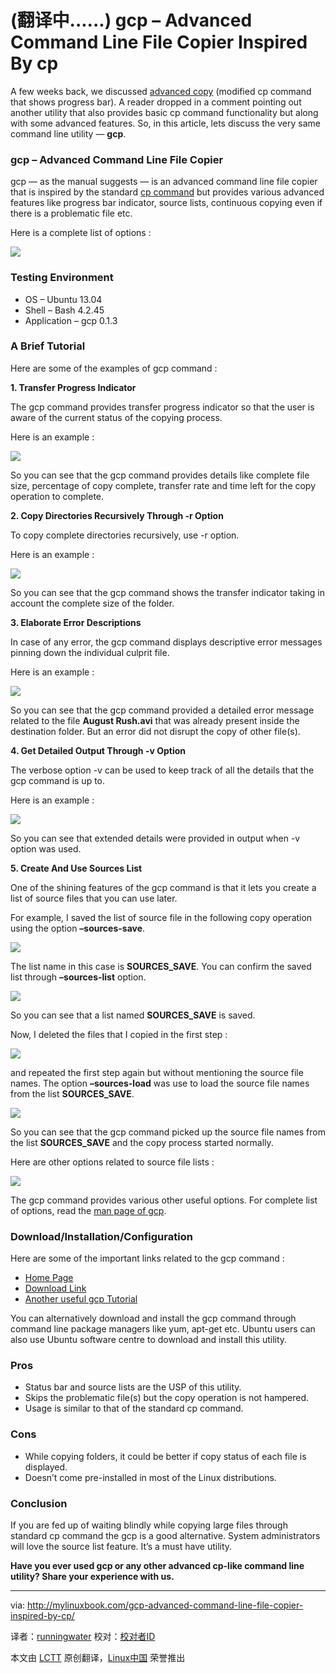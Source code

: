 (翻译中......)
gcp – Advanced Command Line File Copier Inspired By cp
================================================================================
A few weeks back, we discussed [advanced copy][1] (modified cp command that shows progress bar). A reader dropped in a comment pointing out another utility that also provides basic cp command functionality but along with some advanced features. So, in this article, lets discuss the very same command line utility — **gcp**.

### gcp – Advanced Command Line File Copier ###

gcp — as the manual suggests — is an advanced command line file copier that is inspired by the standard [cp command][2] but provides various advanced features like progress bar indicator, source lists, continuous copying even if there is a problematic file etc.

Here is a complete list of options :

![](http://mylinuxbook.com/wp-content/uploads/2013/10/gcp-main.png)

### Testing Environment ###

- OS – Ubuntu 13.04
- Shell – Bash 4.2.45
- Application – gcp 0.1.3

### A Brief Tutorial ###

Here are some of the examples of gcp command :

**1. Transfer Progress Indicator**

The gcp command provides transfer progress indicator so that the user is aware of the current status of the copying process.

Here is an example :

![](http://mylinuxbook.com/wp-content/uploads/2013/10/gcp-1.png)

So you can see that the gcp command provides details like complete file size, percentage of copy complete, transfer rate and time left for the copy operation to complete.

**2. Copy Directories Recursively Through -r Option**

To copy complete directories recursively, use -r option.

Here is an example :

![](http://mylinuxbook.com/wp-content/uploads/2013/10/gcp-2.png)

So you can see that the gcp command shows the transfer indicator taking in account the complete size of the folder.

**3. Elaborate Error Descriptions**

In case of any error, the gcp command displays descriptive error messages pinning down the individual culprit file.

Here is an example :

![](http://mylinuxbook.com/wp-content/uploads/2013/10/gcp-3.png)

So you can see that the gcp command provided a detailed error message related to the file **August Rush.avi** that was already present inside the destination folder. But an error did not disrupt the copy of other file(s).

**4. Get Detailed Output Through -v Option**

The verbose option -v can be used to keep track of all the details that the gcp command is up to.

Here is an example :

![](http://mylinuxbook.com/wp-content/uploads/2013/10/gcp-4.png)

So you can see that extended details were provided in output when -v option was used.

**5. Create And Use Sources List**

One of the shining features of the gcp command is that it lets you create a list of source files that you can use later.

For example, I saved the list of source file in the following copy operation using the option **–sources-save**.

![](http://mylinuxbook.com/wp-content/uploads/2013/10/gcp-5-1.png)

The list name in this case is **SOURCES_SAVE**. You can confirm the saved list through **–sources-list** option.

![](http://mylinuxbook.com/wp-content/uploads/2013/10/gcp-5-3.png)

So you can see that a list named **SOURCES_SAVE** is saved.

Now, I deleted the files that I copied in the first step :

![](http://mylinuxbook.com/wp-content/uploads/2013/10/gcp-5-2.png)

and repeated the first step again but without mentioning the source file names. The option **–sources-load** was use to load the source file names from the list **SOURCES_SAVE**.

![](http://mylinuxbook.com/wp-content/uploads/2013/10/gcp-5-4.png)

So you can see that the gcp command picked up the source file names from the list **SOURCES_SAVE** and the copy process started normally.

Here are other options related to source file lists :

![](http://mylinuxbook.com/wp-content/uploads/2013/10/gcp-5-5.png)

The gcp command provides various other useful options. For complete list of options, read the [man page of gcp][3].

### Download/Installation/Configuration ###

Here are some of the important links related to the gcp command :

- [Home Page][4]
- [Download Link][5]
- [Another useful gcp Tutorial][6]

You can alternatively download and install the gcp command through command line package managers like yum, apt-get etc. Ubuntu users can also use Ubuntu software centre to download and install this utility.

### Pros ###

- Status bar and source lists are the USP of this utility.
- Skips the problematic file(s) but the copy operation is not hampered.
- Usage is similar to that of the standard cp command.

### Cons ###

- While copying folders, it could be better if copy status of each file is displayed.
- Doesn’t come pre-installed in most of the Linux distributions.

### Conclusion ###

If you are fed up of waiting blindly while copying large files through standard cp command the gcp is a good alternative. System administrators will love the source list feature. It’s a must have utility.

**Have you ever used gcp or any other advanced cp-like command line utility? Share your experience with us.**

--------------------------------------------------------------------------------

via: http://mylinuxbook.com/gcp-advanced-command-line-file-copier-inspired-by-cp/

译者：[runningwater](https://github.com/runningwater) 校对：[校对者ID](https://github.com/校对者ID)

本文由 [LCTT](https://github.com/LCTT/TranslateProject) 原创翻译，[Linux中国](http://linux.cn/) 荣誉推出

[1]:http://mylinuxbook.com/advanced-copy-cp-command/
[2]:http://www.cyberciti.biz/faq/cp-copy-command-in-unix-examples/
[3]:http://manpages.ubuntu.com/manpages/precise/en/man1/gcp.1.html
[4]:http://wiki.goffi.org/wiki/Gcp/en
[5]:http://wiki.goffi.org/wiki/Gcp/en
[6]:http://www.hecticgeek.com/2012/03/gcp-command-line-file-copy-ubuntu-linux/